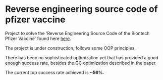 # Reverse engineering source code of pfizer vaccine
Project to solve the 'Reverse Engineering Source Code of the Biontech Pfizer Vaccine' found here [here](https://berthub.eu/articles/posts/part-2-reverse-engineering-source-code-of-the-biontech-pfizer-vaccine/).

The project is under construction, follows some OOP principles. 

There has been no sophisticated optimization yet that has provided a good enough success rate, besides the GC optimization described in the paper. 

The current top success rate achieved is **~56%.**   

